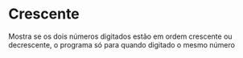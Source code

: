 # Crescente
 Mostra se os dois números digitados estão em ordem crescente ou decrescente, o programa só para quando digitado o mesmo número

